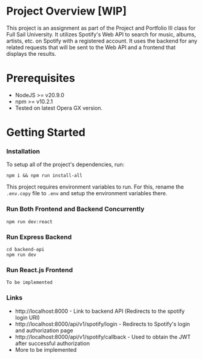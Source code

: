 # Project Overview [WIP]
This project is an assignment as part of the Project and Portfolio III class for Full Sail University. It utilizes Spotify's Web API to search for music, albums, artists, etc. on Spotify with a registered account. It uses the backend for any related requests that will be sent to the Web API and a frontend that displays the results.

# Prerequisites

- NodeJS >= v20.9.0
- npm >= v10.2.1
- Tested on latest Opera GX version.


# Getting Started

### Installation

To setup all of the project's dependencies, run:

```
npm i && npm run install-all
```

This project requires environment variables to run. For this, rename the `.env.copy` file to `.env` and setup the environment variables there.

### Run Both Frontend and Backend Concurrently

```
npm run dev:react
```

### Run Express Backend 

```
cd backend-api
npm run dev
```

### Run React.js Frontend

```
To be implemented
```

### Links

- http://localhost:8000 - Link to backend API (Redirects to the spotify login URI)
- http://localhost:8000/api/v1/spotify/login - Redirects to Spotify's login and authorization page
- http://localhost:8000/api/v1/spotify/callback - Used to obtain the JWT after successful authorization
- More to be implemented
